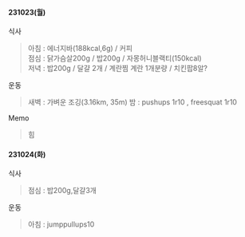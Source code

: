 #### 231023(월)
식사  
>아침 : 에너지바(188kcal,6g) / 커피  
점심 : 닭가슴살200g / 밥200g / 자몽허니블랙티(150kcal)  
저녁 : 밥200g / 달걀 2개 / 계란찜 계란 1개분량 / 치킨팝8알?
>
운동
>새벽 : 가벼운 조깅(3.16km, 35m)
밤 : pushups 1r10 , freesquat 1r10
>
Memo
>힘

#### 231024(화)
식사  
>점심 : 밥200g,달걀3개

운동  
>아침 : jumppullups10
